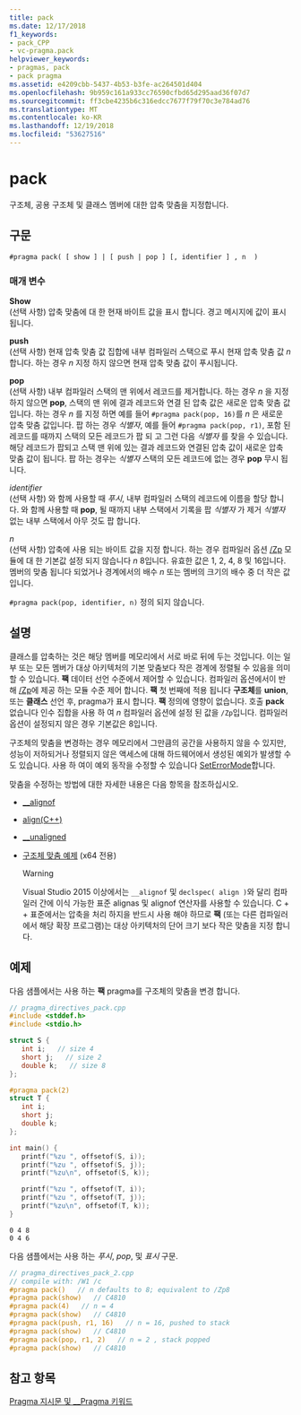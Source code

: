 ```yaml
---
title: pack
ms.date: 12/17/2018
f1_keywords:
- pack_CPP
- vc-pragma.pack
helpviewer_keywords:
- pragmas, pack
- pack pragma
ms.assetid: e4209cbb-5437-4b53-b3fe-ac264501d404
ms.openlocfilehash: 9b959c161a933cc76590cfbd65d295aad36f07d7
ms.sourcegitcommit: ff3cbe4235b6c316edcc7677f79f70c3e784ad76
ms.translationtype: MT
ms.contentlocale: ko-KR
ms.lasthandoff: 12/19/2018
ms.locfileid: "53627516"
---
```

# <a name="pack"></a>pack
구조체, 공용 구조체 및 클래스 멤버에 대한 압축 맞춤을 지정합니다.

## <a name="syntax"></a>구문

```
#pragma pack( [ show ] | [ push | pop ] [, identifier ] , n  )
```

### <a name="parameters"></a>매개 변수

**Show**<br/>
(선택 사항) 압축 맞춤에 대 한 현재 바이트 값을 표시 합니다. 경고 메시지에 값이 표시됩니다.

**push**<br/>
(선택 사항) 현재 압축 맞춤 값 집합에 내부 컴파일러 스택으로 푸시 현재 압축 맞춤 값 *n*합니다. 하는 경우 *n* 지정 하지 않으면 현재 압축 맞춤 값이 푸시됩니다.

**pop**<br/>
(선택 사항) 내부 컴파일러 스택의 맨 위에서 레코드를 제거합니다. 하는 경우 *n* 을 지정 하지 않으면 **pop**, 스택의 맨 위에 결과 레코드와 연결 된 압축 값은 새로운 압축 맞춤 값입니다. 하는 경우 *n* 를 지정 하면 예를 들어 `#pragma pack(pop, 16)`를 *n* 은 새로운 압축 맞춤 값입니다. 팝 하는 경우 *식별자*, 예를 들어 `#pragma pack(pop, r1)`, 포함 된 레코드를 때까지 스택의 모든 레코드가 팝 되 고 그런 다음 *식별자* 를 찾을 수 있습니다. 해당 레코드가 팝되고 스택 맨 위에 있는 결과 레코드와 연결된 압축 값이 새로운 압축 맞춤 값이 됩니다. 팝 하는 경우는 *식별자* 스택의 모든 레코드에 없는 경우 **pop** 무시 됩니다.

*identifier*<br/>
(선택 사항) 와 함께 사용할 때 *푸시*, 내부 컴파일러 스택의 레코드에 이름을 할당 합니다. 와 함께 사용할 때 **pop**, 될 때까지 내부 스택에서 기록을 팝 *식별자* 가 제거 *식별자* 없는 내부 스택에서 아무 것도 팝 합니다.

*n*<br/>
(선택 사항) 압축에 사용 되는 바이트 값을 지정 합니다. 하는 경우 컴파일러 옵션 [/Zp](../build/reference/zp-struct-member-alignment.md) 모듈에 대 한 기본값 설정 되지 않습니다 *n* 8입니다. 유효한 값은 1, 2, 4, 8 및 16입니다. 멤버의 맞춤 됩니다 되었거나 경계에서의 배수 *n* 또는 멤버의 크기의 배수 중 더 작은 값입니다.

`#pragma pack(pop, identifier, n)` 정의 되지 않습니다.

## <a name="remarks"></a>설명

클래스를 압축하는 것은 해당 멤버를 메모리에서 서로 바로 뒤에 두는 것입니다. 이는 일부 또는 모든 멤버가 대상 아키텍처의 기본 맞춤보다 작은 경계에 정렬될 수 있음을 의미할 수 있습니다. **팩** 데이터 선언 수준에서 제어할 수 있습니다. 컴파일러 옵션에서이 반해 [/Zp](../build/reference/zp-struct-member-alignment.md)에 제공 하는 모듈 수준 제어 합니다. **팩** 첫 번째에 적용 됩니다 **구조체**를 **union**, 또는 **클래스** 선언 후, pragma가 표시 합니다. **팩** 정의에 영향이 없습니다. 호출 **pack** 없습니다 인수 집합을 사용 하 여 *n* 컴파일러 옵션에 설정 된 값을 `/Zp`입니다. 컴파일러 옵션이 설정되지 않은 경우 기본값은 8입니다.

구조체의 맞춤을 변경하는 경우 메모리에서 그만큼의 공간을 사용하지 않을 수 있지만, 성능이 저하되거나 정렬되지 않은 액세스에 대해 하드웨어에서 생성된 예외가 발생할 수도 있습니다.  사용 하 여이 예외 동작을 수정할 수 있습니다 [SetErrorMode](https://msdn.microsoft.com/library/windows/desktop/ms680621)합니다.

맞춤을 수정하는 방법에 대한 자세한 내용은 다음 항목을 참조하십시오.

- [__alignof](../cpp/alignof-operator.md)

- [align(C++)](../cpp/align-cpp.md)

- [__unaligned](../cpp/unaligned.md)

- [구조체 맞춤 예제](../build/x64-software-conventions.md#examples-of-structure-alignment) (x64 전용)

   > [!WARNING]
   > Visual Studio 2015 이상에서는 `__alignof` 및 `declspec( align )`와 달리 컴파일러 간에 이식 가능한 표준 alignas 및 alignof 연산자를 사용할 수 있습니다. C + + 표준에서는 압축을 처리 하지을 반드시 사용 해야 하므로 **팩** (또는 다른 컴파일러에서 해당 확장 프로그램)는 대상 아키텍처의 단어 크기 보다 작은 맞춤을 지정 합니다.

## <a name="examples"></a>예제

다음 샘플에서는 사용 하는 **팩** pragma를 구조체의 맞춤을 변경 합니다.

```cpp
// pragma_directives_pack.cpp
#include <stddef.h>
#include <stdio.h>

struct S {
   int i;   // size 4
   short j;   // size 2
   double k;   // size 8
};

#pragma pack(2)
struct T {
   int i;
   short j;
   double k;
};

int main() {
   printf("%zu ", offsetof(S, i));
   printf("%zu ", offsetof(S, j));
   printf("%zu\n", offsetof(S, k));

   printf("%zu ", offsetof(T, i));
   printf("%zu ", offsetof(T, j));
   printf("%zu\n", offsetof(T, k));
}
```

```Output
0 4 8
0 4 6
```

다음 샘플에서는 사용 하는 *푸시*, *pop*, 및 *표시* 구문.

```cpp
// pragma_directives_pack_2.cpp
// compile with: /W1 /c
#pragma pack()   // n defaults to 8; equivalent to /Zp8
#pragma pack(show)   // C4810
#pragma pack(4)   // n = 4
#pragma pack(show)   // C4810
#pragma pack(push, r1, 16)   // n = 16, pushed to stack
#pragma pack(show)   // C4810
#pragma pack(pop, r1, 2)   // n = 2 , stack popped
#pragma pack(show)   // C4810
```

## <a name="see-also"></a>참고 항목

[Pragma 지시문 및 __Pragma 키워드](../preprocessor/pragma-directives-and-the-pragma-keyword.md)